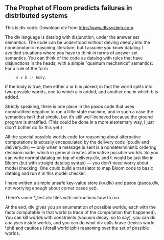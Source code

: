 ## The Prophet of Floom predicts failures in distributed systems

This is dlv code. Download dlv from http://www.dlvsystem.com.

The dlv language is datalog with disjunction, under the answer set  semantics.
The code can be understood without delving deeply into the nonmonotonic reasoning literature, but I assume you know datalog.
I avoided situations where you have to think in terms of answer set semantics.
You can think of the code as datalog with rules that have disjunctions
in the heads, with a simple “quantum mechanics” semantics:
For a rule of the form
```
     a v b :- body.
```
if the body is true, then either a or b is picked; in fact the world splits
into two possible worlds, one to which a is added, and another one in which b is added.

Strictly speaking, there is one place in the paxos code that uses nonstratified negation to run a little state machine, and in such a case the semantics isn’t that simple, but it’s still well-behaved because the ground program is stratified. (This could be done in a more elementary way, I just didn’t bother do fix this yet.)

All the special possible worlds code for reasoning about alternative computations is actually encapsulated by the delivery code (po.dlv and delivery.dlv) — only when a message is sent is a nondeterministic ordering decision made,
which in general creates alternative possible worlds.
So you can write normal datalog on top of delivery.dlv, and it would be just like in Bloom (but with straight datalog syntax) — you don’t need worry about model checking. One could build a translator to map Bloom code to basic datalog and run it in this model checker.

I have written a simple unsafe key-value store (kv.dlv) and paxos (paxos.dlv, not worrying enough about corner cases yet).

There’s some *_test.dlv files with instructions how to run.

At the end, dlv gives you an enumeration of possible worlds, each with the facts computable in that world (a trace of the computation that happened). You can kill worlds with constraints (vacuum decay, so to say), you can do analyses inside worlds, and you can do what dlv calls brave (\exists world \phi) and cautious (\forall world \phi) reasoning over the set of possible worlds.



